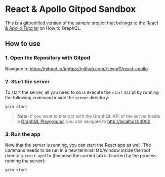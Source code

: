 # React & Apollo Gitpod Sandbox

This is a gitpodified version of the sample project that belongs to the [React & Apollo Tutorial](https://www.howtographql.com/react-apollo/0-introduction/) on How to GraphQL.

## How to use

### 1. Open the Repository with Gitpod

Navigate to https://gitpod.io/#https://github.com/rileym11/react-apollo

### 2. Start the server

To start the server, all you need to do is execute the `start` script by running the following command inside the `server` directory:

```sh
yarn start
```

> **Note**: If you want to interact with the GraphQL API of the server inside a [GraphQL Playground](https://github.com/prisma/graphql-playground), you can navigate to [http://localhost:4000](http://localhost:4000).


### 3. Run the app

Now that the server is running, you can start the React app as well. The command needs to be run in a new terminal tab/window inside the root directory `react-apollo` (because the current tab is blocked by the process running the server):

```sh
yarn start
```


